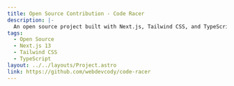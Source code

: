 ```yaml
---
title: Open Source Contribution - Code Racer
description: |-
  An open source project built with Next.js, Tailwind CSS, and TypeScript. Actively contributing to the project, either by implementing new features, or by fixing various bugs. Continually refactoring code and optimizing it. Providing assistance to beginners on how to contribute to open source, including explaining how to work with git and GitHub, and helping them navigate through the codebase and open their first pull request.
tags:
  - Open Source
  - Next.js 13
  - Tailwind CSS
  - TypeScript
layout: ../../layouts/Project.astro
link: https://github.com/webdevcody/code-racer
---
```


